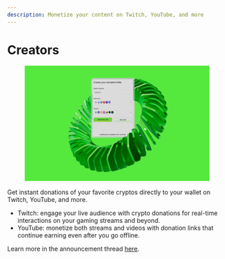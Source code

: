 ```yaml
---
description: Monetize your content on Twitch, YouTube, and more
---
```


# Creators

<figure><img src="../.gitbook/assets/IDRISS_Creators_Cover.png" alt=""><figcaption></figcaption></figure>

Get instant donations of your favorite cryptos directly to your wallet on Twitch, YouTube, and more.

* Twitch: engage your live audience with crypto donations for real-time interactions on your gaming streams and beyond.
* YouTube: monetize both streams and videos with donation links that continue earning even after you go offline.

Learn more in the announcement thread [here](https://x.com/IDriss\_xyz/status/1737850506528362982).&#x20;

&#x20;
